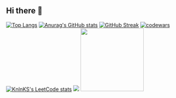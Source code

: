 ## Hi there 👋

<!--
**lolpigg/lolpigg** is a ✨ _special_ ✨ repository because its `README.md` (this file) appears on your GitHub profile.

Here are some ideas to get you started:

- 🔭 I’m currently working on ...
- 🌱 I’m currently learning ...
- 👯 I’m looking to collaborate on ...
- 🤔 I’m looking for help with ...
- 💬 Ask me about ...
- 📫 How to reach me: ...
- 😄 Pronouns: ...
- ⚡ Fun fact: ...
-->
[![Top Langs](https://github-readme-stats.vercel.app/api/top-langs/?username=lolpigg&layout=compact)](https://github.com/anuraghazra/github-readme-stats)
[![Anurag's GitHub stats](https://github-readme-stats.vercel.app/api?username=lolpigg)](https://github.com/anuraghazra/github-readme-stats)
[![GitHub Streak](https://github-readme-streak-stats.herokuapp.com/?user=lolpigg)](https://git.io/streak-stats)
[![codewars](https://www.codewars.com/users/lolpigg/badges/large)](https://www.codewars.com/users/lolpigg)   
[![KnlnKS's LeetCode stats](https://leetcode-stats-six.vercel.app/api?username=lolpigg&theme=dark)](https://github.com/KnlnKS/leetcode-stats)
![](https://komarev.com/ghpvc/?username=lolpigg)
<img height="172em" src="https://github-readme-stats-eight-theta.vercel.app/api?username=AkaroDippens&show_icons=true&theme=algolia&include_all_commits=true&count_private=true"/>
